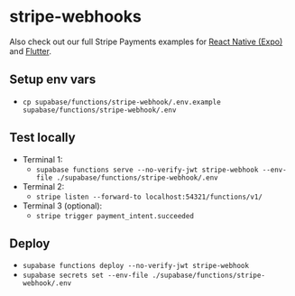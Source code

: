 # stripe-webhooks

Also check out our full Stripe Payments examples for [React Native (Expo)](https://github.com/supabase-community/expo-stripe-payments-with-supabase-functions) and [Flutter](https://github.com/supabase-community/flutter-stripe-payments-with-supabase-functions).

## Setup env vars

- `cp supabase/functions/stripe-webhook/.env.example supabase/functions/stripe-webhook/.env`

## Test locally

- Terminal 1:
  - `supabase functions serve --no-verify-jwt stripe-webhook --env-file ./supabase/functions/stripe-webhook/.env`
- Terminal 2:
  - `stripe listen --forward-to localhost:54321/functions/v1/`
- Terminal 3 (optional):
  - `stripe trigger payment_intent.succeeded`

## Deploy

- `supabase functions deploy --no-verify-jwt stripe-webhook`
- `supabase secrets set --env-file ./supabase/functions/stripe-webhook/.env`
